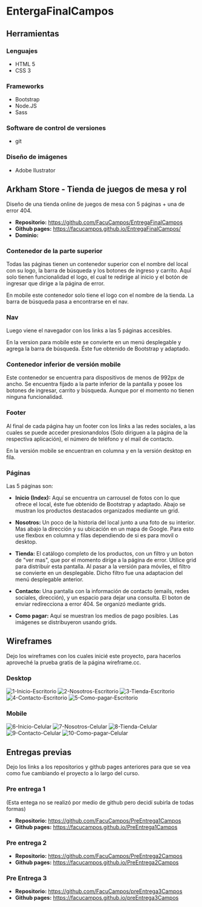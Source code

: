 # EntergaFinalCampos

## Herramientas
### Lenguajes
- HTML 5
- CSS 3

### Frameworks
- Bootstrap
- Node.JS
- Sass

### Software de control de versiones
- git

### Diseño de imágenes
- Adobe Ilustrator

## Arkham Store - Tienda de juegos de mesa y rol

Diseño de una tienda online de juegos de mesa con 5 páginas + una de error 404.

- **Repositorio:** https://github.com/FacuCampos/EntregaFinalCampos
- **Github pages:** https://facucampos.github.io/EntregaFinalCampos/
- **Dominio:**

### Contenedor de la parte superior
Todas las páginas tienen un contenedor superior con el nombre del local con su logo, la barra de búsqueda y los botones de ingreso y carrito. Aquí solo tienen funcionalidad el logo, el cual te redirige al inicio y el botón de ingresar que dirige a la página de error.

En mobile este contenedor solo tiene el logo con el nombre de la tienda. La barra de búsqueda pasa a encontrarse en el nav.

### Nav
Luego viene el navegador con los links a las 5 páginas accesibles. 

En la version para mobile este se convierte en un menú desplegable y agrega la barra de búsqueda. Éste fue obtenido de Bootstrap y adaptado.

### Contenedor inferior de versión mobile
Este contenedor se encuentra para dispositivos de menos de 992px de ancho. Se encuentra fijado a la parte inferior de la pantalla y posee los botones de ingresar, carrito y búsqueda. Aunque por el momento no tienen ninguna funcionalidad.

### Footer
Al final de cada página hay un footer con los links a las redes sociales, a las cuales se puede acceder presionandolos (Solo diriguen a la página de la respectiva aplicación), el número de teléfono y el mail de contacto.

En la versión mobile se encuentran en columna y en la versión desktop en fila.

### Páginas
Las 5 páginas son:
- **Inicio (Index):** Aquí se encuentra un carrousel de fotos con lo que ofrece el local, éste fue obtenido de Bootstrap y adaptado. Abajo se mustran los productos destacados organizados mediante un grid.

- **Nosotros:** Un poco de la historia del local junto a una foto de su interior. Mas abajo la dirección y su ubicación en un mapa de Google. Para esto use flexbox en columna y filas dependiendo de si es para movil o desktop.

- **Tienda:** El catálogo completo de los productos, con un filtro y un boton de "ver mas", que por el momento dirige a la página de error. Utilice grid para distribuir esta pantalla. Al pasar a la versión para móviles, el filtro se convierte en un desplegable. Dicho filtro fue una adaptacion del menú desplegable anterior.

- **Contacto:** Una pantalla con la información de contacto (emails, redes sociales, dirección), y un espacio para dejar una consulta. El boton de enviar redirecciona a error 404. Se organizó mediante grids.

- **Como pagar:** Aquí se muestran los medios de pago posibles. Las imágenes se distribuyeron usando grids.

## Wireframes
Dejo los wireframes con los cuales inicié este proyecto, para hacerlos aproveché la prueba gratis de la página wireframe.cc.
### Desktop
![1-Inicio-Escritorio](https://github.com/FacuCampos/EntregaFinalCampos/assets/129131205/fb20511f-7d45-4a86-8b59-791b6ff5cdd2)
![2-Nosotros-Escritorio](https://github.com/FacuCampos/EntregaFinalCampos/assets/129131205/8eec1dfa-ca2d-403f-bec1-5f21e9c1fdc6)
![3-Tienda-Escritorio](https://github.com/FacuCampos/EntregaFinalCampos/assets/129131205/10c713bc-6b31-4b78-a63f-b8ddbede2319)
![4-Contacto-Escritorio](https://github.com/FacuCampos/EntregaFinalCampos/assets/129131205/7957f3fc-5b5e-44fc-bb3f-1ffe4b9ddf59)
![5-Como-pagar-Escritorio](https://github.com/FacuCampos/EntregaFinalCampos/assets/129131205/a4334a1f-c877-4932-b662-d47a0c7bdc8a)

### Mobile
![6-Inicio-Celular](https://github.com/FacuCampos/EntregaFinalCampos/assets/129131205/0a2b1156-e2a1-47a2-b426-26069f41588f)
![7-Nosotros-Celular](https://github.com/FacuCampos/EntregaFinalCampos/assets/129131205/944611f8-07cf-48a6-81c1-d18b8b3ac74e)
![8-Tienda-Celular](https://github.com/FacuCampos/EntregaFinalCampos/assets/129131205/e7ae61e3-e0f2-4920-9e53-f51450822d1e)
![9-Contacto-Celular](https://github.com/FacuCampos/EntregaFinalCampos/assets/129131205/3cb8076e-51a6-46f1-8070-5159c0b34810)
![10-Como-pagar-Celular](https://github.com/FacuCampos/EntregaFinalCampos/assets/129131205/bf480d83-b147-47d5-a7cc-5a42c14bc094)

## Entregas previas
Dejo los links a los repositorios y github pages anteriores para que se vea como fue cambiando el proyecto a lo largo del curso.

### Pre entrega 1 
(Esta entega no se realizó por medio de github pero decidí subirla de todas formas)
 - **Repositorio:** https://github.com/FacuCampos/PreEntrega1Campos
 - **Github pages:** https://facucampos.github.io/PreEntrega1Campos

### Pre entrega 2
 - **Repositorio:** https://github.com/FacuCampos/PreEntrega2Campos
 - **Github pages:** https://facucampos.github.io/PreEntrega2Campos

### Pre Entrega 3
 - **Repositorio:** https://github.com/FacuCampos/preEntrega3Campos
 - **Github pages:** https://facucampos.github.io/preEntrega3Campos
